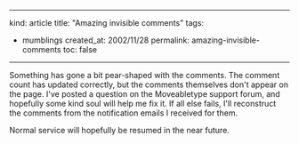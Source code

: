 -----
kind: article
title: "Amazing invisible comments"
tags:
- mumblings
created_at: 2002/11/28
permalink: amazing-invisible-comments
toc: false
-----

<p>Something has gone a bit pear-shaped with the comments. The comment count has updated correctly, but the comments themselves don't appear on the page. I've posted a question on the Moveabletype support forum, and hopefully some kind soul will help me fix it. If all else fails, I'll reconstruct the comments from the notification emails I received for them.</p>

<p>Normal service will hopefully be resumed in the near future.</p>


